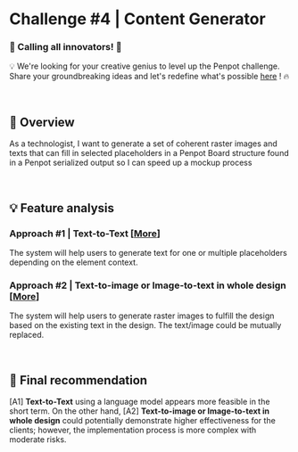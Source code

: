 # Challenge #4 | Content Generator

### 🚀 Calling all innovators!  🚀 

💡 We're looking for your creative genius to level up the Penpot challenge.     
Share your groundbreaking ideas and let's redefine what's possible [here](https://github.com/penpot/Penpot-C4_Content-Generator/issues/1#issue-1780336332) ! 🔥

<br>

## 🔎 Overview

As a technologist, I want to generate a set of coherent raster images and texts that can fill in selected placeholders in a Penpot Board structure found in a Penpot serialized output so I can speed up a mockup process

<br>

## 💡 Feature analysis
### Approach #1 | Text-to-Text [[More](Approach\%231-Text-to-Text/)]

The system will help users to generate text for one or multiple placeholders depending on the element context. 

### Approach #2 | Text-to-image or Image-to-text in whole design [[More](Approach\%232-Text-to-image_or_Image-to-text_in_whole_design/)]
    
The system will help users to generate raster images to fulfill the design based on the existing text in the design. The text/image could be mutually replaced.

<br>

## 🏁 Final recommendation

[A1] **Text-to-Text** using a language model appears more feasible in the short term. On the other hand, [A2] **Text-to-image or Image-to-text in whole design** could potentially demonstrate higher effectiveness for the clients; however, the implementation process is more complex with moderate risks.
